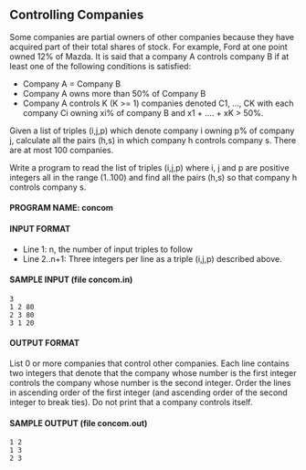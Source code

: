 ## Controlling Companies

Some companies are partial owners of other companies because they have acquired part of their total shares of stock. For example, Ford at one point owned 12% of Mazda. It is said that a company A controls company B if at least one of the following conditions is satisfied:

* Company A = Company B
* Company A owns more than 50% of Company B
* Company A controls K (K >= 1) companies denoted C1, ..., CK with each company Ci owning xi% of company B and x1 + .... + xK > 50%.

Given a list of triples (i,j,p) which denote company i owning p% of company j, calculate all the pairs (h,s) in which company h controls company s. There are at most 100 companies.

Write a program to read the list of triples (i,j,p) where i, j and p are positive integers all in the range (1..100) and find all the pairs (h,s) so that company h controls company s.

#### PROGRAM NAME: concom

#### INPUT FORMAT

* Line 1:	n, the number of input triples to follow
* Line 2..n+1:	Three integers per line as a triple (i,j,p) described above.

#### SAMPLE INPUT (file concom.in)
```
3
1 2 80
2 3 80
3 1 20
```

#### OUTPUT FORMAT

List 0 or more companies that control other companies. Each line contains two integers that denote that the company whose number is the first integer controls the company whose number is the second integer. Order the lines in ascending order of the first integer (and ascending order of the second integer to break ties). Do not print that a company controls itself.

#### SAMPLE OUTPUT (file concom.out)
```
1 2
1 3
2 3
```

